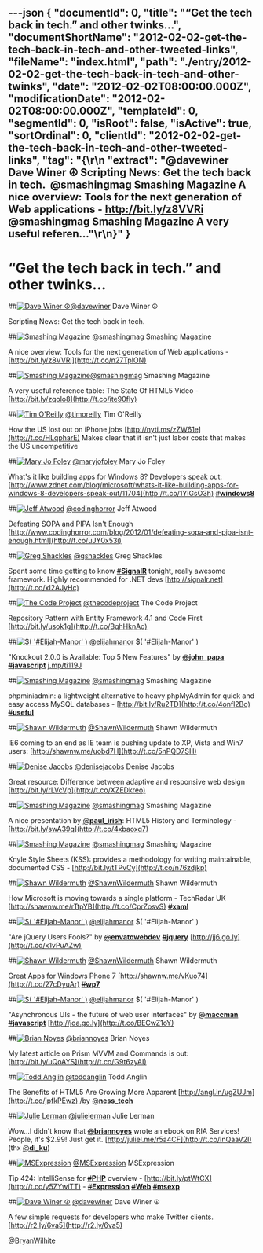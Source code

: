 ---json
{
  "documentId": 0,
  "title": "“Get the tech back in tech.” and other twinks…",
  "documentShortName": "2012-02-02-get-the-tech-back-in-tech-and-other-tweeted-links",
  "fileName": "index.html",
  "path": "./entry/2012-02-02-get-the-tech-back-in-tech-and-other-twinks",
  "date": "2012-02-02T08:00:00.000Z",
  "modificationDate": "2012-02-02T08:00:00.000Z",
  "templateId": 0,
  "segmentId": 0,
  "isRoot": false,
  "isActive": true,
  "sortOrdinal": 0,
  "clientId": "2012-02-02-get-the-tech-back-in-tech-and-other-tweeted-links",
  "tag": "{\r\n  \"extract\": \"@davewiner Dave Winer ☮  Scripting News: Get the tech back in tech.   &#160;@smashingmag Smashing Magazine   A nice overview: Tools for the next generation of Web applications - <http://bit.ly/z8VVRi>  @smashingmag Smashing Magazine   A very useful referen...\"\r\n}"
}
---

# “Get the tech back in tech.” and other twinks…

##[<img alt="Dave Winer ☮" src="https://songhay.blob.core.windows.net/shared-social-twitter/davewiner.jpeg">](https://twitter.com/#%21/davewiner)[@davewiner](https://twitter.com/#%21/davewiner) Dave Winer ☮

Scripting News: Get the tech back in tech.

##[<img alt="Smashing Magazine" src="https://songhay.blob.core.windows.net/shared-social-twitter/smashingmag.png">](https://twitter.com/#%21/smashingmag)&#160;[@smashingmag](https://twitter.com/#%21/smashingmag) Smashing Magazine

A nice overview: Tools for the next generation of Web applications - [http://bit.ly/z8VVRi](http://t.co/n27TplON)

##[<img alt="Smashing Magazine" src="https://songhay.blob.core.windows.net/shared-social-twitter/smashingmag.png">](https://twitter.com/#%21/smashingmag)[@smashingmag](https://twitter.com/#%21/smashingmag) Smashing Magazine

A very useful reference table: The State Of HTML5 Video - [http://bit.ly/zqolo8](http://t.co/ite90fIy)

##[<img alt="Tim O'Reilly" src="https://songhay.blob.core.windows.net/shared-social-twitter/timoreilly.jpeg">](https://twitter.com/#%21/timoreilly)&#160;[@timoreilly](https://twitter.com/#%21/timoreilly) Tim O'Reilly

How the US lost out on iPhone jobs [http://nyti.ms/zZW61e](http://t.co/HLqpharE) Makes clear that it isn't just labor costs that makes the US uncompetitive

##[<img alt="Mary Jo Foley" src="https://songhay.blob.core.windows.net/shared-social-twitter/maryjofoley.png">](https://twitter.com/#%21/maryjofoley)&#160;[@maryjofoley](https://twitter.com/#%21/maryjofoley) Mary Jo Foley

What's it like building apps for Windows 8? Developers speak out: [http://www.zdnet.com/blog/microsoft/whats-it-like-building-apps-for-windows-8-developers-speak-out/11704](http://t.co/1YlGsO3h) [<s>#</s>**windows8**](https://twitter.com/#%21/search?q=%23windows8)

##[<img alt="Jeff Atwood" src="https://songhay.blob.core.windows.net/shared-social-twitter/codinghorror.png">](https://twitter.com/#%21/codinghorror)&#160;[@codinghorror](https://twitter.com/#%21/codinghorror) Jeff Atwood

Defeating SOPA and PIPA Isn't Enough [http://www.codinghorror.com/blog/2012/01/defeating-sopa-and-pipa-isnt-enough.html](http://t.co/uJY0x53i)

##[<img alt="Greg Shackles" src="https://songhay.blob.core.windows.net/shared-social-twitter/gshackles.png">](https://twitter.com/#%21/gshackles)&#160;[@gshackles](https://twitter.com/#%21/gshackles) Greg Shackles

Spent some time getting to know [<s>#</s>**SignalR**](https://twitter.com/#%21/search?q=%23SignalR) tonight, really awesome framework. Highly recommended for .NET devs [http://signalr.net](http://t.co/xI2AJyHc)

##[<img alt="The Code Project" src="https://songhay.blob.core.windows.net/shared-social-twitter/thecodeproject.png">](https://twitter.com/#%21/thecodeproject)&#160;[@thecodeproject](https://twitter.com/#%21/thecodeproject) The Code Project

Repository Pattern with Entity Framework 4.1 and Code First [http://bit.ly/usok1g](http://t.co/BqhHknAo)

##[<img alt="$( '#Elijah-Manor' )" src="https://songhay.blob.core.windows.net/shared-social-twitter/davewiner.jpeg">](https://twitter.com/#%21/elijahmanor)&#160;[@elijahmanor](https://twitter.com/#%21/elijahmanor) $( '#Elijah-Manor' )

&quot;Knockout 2.0.0 is Available: Top 5 New Features&quot; by [<s>@</s>**john_papa**](https://twitter.com/#%21/john_papa) [<s>#</s>**javascript**](https://twitter.com/#%21/search?q=%23javascript) [j.mp/ti119J](http://t.co/3iPzcGxc)

##[<img alt="Smashing Magazine" src="https://songhay.blob.core.windows.net/shared-social-twitter/smashingmag.png">](https://twitter.com/#%21/smashingmag)&#160;[@smashingmag](https://twitter.com/#%21/smashingmag) Smashing Magazine

phpminiadmin: a lightweight alternative to heavy phpMyAdmin for quick and easy access MySQL databases - [http://bit.ly/Ru2TD](http://t.co/4onfl2Bo) [<s>#</s>**useful**](https://twitter.com/#%21/search?q=%23useful)

##[<img alt="Shawn Wildermuth" src="https://songhay.blob.core.windows.net/shared-social-twitter/ShawnWildermuth.jpeg">](https://twitter.com/#%21/ShawnWildermuth)&#160;[@ShawnWildermuth](https://twitter.com/#%21/ShawnWildermuth) Shawn Wildermuth

IE6 coming to an end as IE team is pushing update to XP, Vista and Win7 users: [http://shawnw.me/uobd7H](http://t.co/5nPQD7SH)

##[<img alt="Denise Jacobs" src="https://songhay.blob.core.windows.net/shared-social-twitter/denisejacobs.jpeg">](https://twitter.com/#%21/denisejacobs)&#160;[@denisejacobs](https://twitter.com/#%21/denisejacobs) Denise Jacobs

Great resource: Difference between adaptive and responsive web design [http://bit.ly/rLVcVp](http://t.co/XZEDkreo)

##[<img alt="Smashing Magazine" src="https://songhay.blob.core.windows.net/shared-social-twitter/smashingmag.png">](https://twitter.com/#%21/smashingmag)&#160;[@smashingmag](https://twitter.com/#%21/smashingmag) Smashing Magazine

A nice presentation by [<s>@</s>**paul_irish**](https://twitter.com/#%21/paul_irish): HTML5 History and Terminology - [http://bit.ly/swA39q](http://t.co/4xbaoxq7)

##[<img alt="Smashing Magazine" src="https://songhay.blob.core.windows.net/shared-social-twitter/smashingmag.png">](https://twitter.com/#%21/smashingmag)&#160;[@smashingmag](https://twitter.com/#%21/smashingmag) Smashing Magazine

Knyle Style Sheets (KSS): provides a methodology for writing maintainable, documented CSS - [http://bit.ly/tTPvCy](http://t.co/n76zdjkp)

##[<img alt="Shawn Wildermuth" src="https://songhay.blob.core.windows.net/shared-social-twitter/ShawnWildermuth.jpeg">](https://twitter.com/#%21/ShawnWildermuth)&#160;[@ShawnWildermuth](https://twitter.com/#%21/ShawnWildermuth) Shawn Wildermuth

How Microsoft is moving towards a single platform - TechRadar UK [http://shawnw.me/rTtpYB](http://t.co/CprZosvS) [<s>#</s>**xaml**](https://twitter.com/#%21/search?q=%23xaml)

##[<img alt="$( '#Elijah-Manor' )" src="https://songhay.blob.core.windows.net/shared-social-twitter/elijahmanor.jpeg">](https://twitter.com/#%21/elijahmanor)&#160;[@elijahmanor](https://twitter.com/#%21/elijahmanor) $( '#Elijah-Manor' )

&quot;Are jQuery Users Fools?&quot; by [<s>@</s>**envatowebdev**](https://twitter.com/#%21/envatowebdev) [<s>#</s>**jquery**](https://twitter.com/#%21/search?q=%23jquery) [http://jj6.go.ly](http://t.co/x1vPuAZw)

##[<img alt="Shawn Wildermuth" src="https://songhay.blob.core.windows.net/shared-social-twitter/ShawnWildermuth.jpeg">](https://twitter.com/#%21/ShawnWildermuth)&#160;[@ShawnWildermuth](https://twitter.com/#%21/ShawnWildermuth) Shawn Wildermuth

Great Apps for Windows Phone 7 [http://shawnw.me/vKuo74](http://t.co/27cDyuAr) [<s>#</s>**wp7**](https://twitter.com/#%21/search?q=%23wp7)

##[<img alt="$( '#Elijah-Manor' )" src="https://songhay.blob.core.windows.net/shared-social-twitter/elijahmanor.jpeg">](https://twitter.com/#%21/elijahmanor)&#160;[@elijahmanor](https://twitter.com/#%21/elijahmanor) $( '#Elijah-Manor' )

&quot;Asynchronous UIs - the future of web user interfaces&quot; by [<s>@</s>**maccman**](https://twitter.com/#%21/maccman) [<s>#</s>**javascript**](https://twitter.com/#%21/search?q=%23javascript) [http://joa.go.ly](http://t.co/BECwZ1oY)

##[<img alt="Brian Noyes" src="https://songhay.blob.core.windows.net/shared-social-twitter/briannoyes.png">](https://twitter.com/#%21/briannoyes)&#160;[@briannoyes](https://twitter.com/#%21/briannoyes) Brian Noyes

My latest article on Prism MVVM and Commands is out: [http://bit.ly/uQoAYS](http://t.co/G9t6zyAI)

##[<img alt="Todd Anglin" src="https://songhay.blob.core.windows.net/shared-social-twitter/toddanglin.png">](https://twitter.com/#%21/toddanglin)&#160;[@toddanglin](https://twitter.com/#%21/toddanglin) Todd Anglin

The Benefits of HTML5 Are Growing More Apparent [http://angl.in/ugZUJm](http://t.co/jpfkPEwz) /by [<s>@</s>**ness_tech**](https://twitter.com/#%21/ness_tech)

##[<img alt="Julie Lerman" src="https://songhay.blob.core.windows.net/shared-social-twitter/julielerman.jpeg">](https://twitter.com/#%21/julielerman)&#160;[@julielerman](https://twitter.com/#%21/julielerman) Julie Lerman

Wow...I didn't know that [<s>@</s>**briannoyes**](https://twitter.com/#%21/briannoyes) wrote an ebook on RIA Services! People, it's $2.99! Just get it. [http://juliel.me/r5a4CF](http://t.co/InQaaV2I) (thx [<s>@</s>**di_ku**](https://twitter.com/#%21/di_ku))

##[<img alt="MSExpression" src="https://songhay.blob.core.windows.net/shared-social-twitter/MSExpression.png">](https://twitter.com/#%21/MSExpression)&#160;[@MSExpression](https://twitter.com/#%21/MSExpression) MSExpression

Tip 424: IntelliSense for [<s>#</s>**PHP**](https://twitter.com/#%21/search?q=%23PHP) overview - [http://bit.ly/ptWtCX](http://t.co/y5ZYwiTT) - [<s>#</s>**Expression**](https://twitter.com/#%21/search?q=%23Expression) [<s>#</s>**Web**](https://twitter.com/#%21/search?q=%23Web) [<s>#</s>**msexp**](https://twitter.com/#%21/search?q=%23msexp)

##[<img alt="Dave Winer ☮" src="https://songhay.blob.core.windows.net/shared-social-twitter/davewiner.jpeg">](https://twitter.com/#%21/davewiner)&#160;[@davewiner](https://twitter.com/#%21/davewiner) Dave Winer ☮

A few simple requests for developers who make Twitter clients. [http://r2.ly/6va5](http://r2.ly/6va5)

@[BryanWilhite](https://twitter.com/BryanWilhite)
